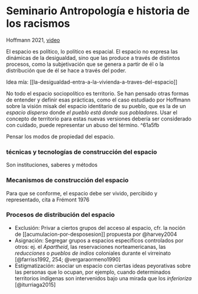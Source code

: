 # Seminario Antropología e historia de los racismos
Hoffmann 2021, [video](https://www.youtube.com/watch?v=DRSU-ozR1tU&t=6674s)

El espacio es político, lo político es espacial. El espacio no expresa las dinámicas de la desigualdad, sino que las produce a través de distintos procesos, como la subjetivación que se genera a partir de él o la distribución que de él se hace a través del poder.

Idea mía: [[la-desigualdad-entra-a-la-vivienda-a-traves-del-espacio]]

No todo el espacio sociopolítico es territorio. Se han pensado otras formas de entender y definir esas prácticas, como el caso estudiado por Hoffmann sobre la visión misak del espacio identitario de su pueblo, que es la de un *espacio disperso* donde *el pueblo está donde sus pobladores*. Usar el concepto de territorio para estas nuevas versiones debería ser considerado con cuidado, puede representar un abuso del término. ^61a5fb

Pensar los modos de propiedad del espacio.

### técnicas y tecnologías de construcción del espacio
Son instituciones, saberes y métodos

### Mecanismos de construcción del espacio
Para que se conforme, el espacio debe ser vivido, percibido y representado, cita a Frémont 1976

### Procesos de distribución del espacio

- Exclusión: Privar a ciertos grupos del acceso al espacio, cfr. la noción de [[acumulacion-por-desposesion]] propuesta por @harvey2004
- Asignación: Segregar grupos a espacios específicos controlados por otros: ej. el *Apartheid*, las reservaciones norteamericanas, las *reducciones* o *pueblos de indios* coloniales durante el virreinato [@farriss1992, 254; @vergaraormeno1990]
- Estigmatización: asociar un espacio con ciertas ideas peyorativas sobre las personas que lo ocupan, por ejemplo, cuando determinados territorios indígenas son intervenidos bajo una mirada que los *inferioriza* [@iturriaga2015]
